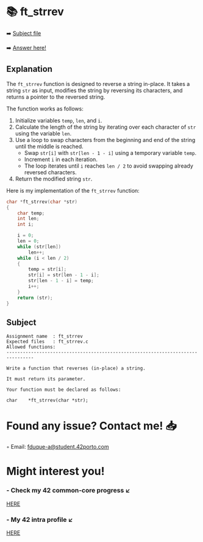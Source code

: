 # :books: ft_strrev
:arrow_right: [Subject file](./subject.en.txt)

:arrow_right: [Answer here!](./ft_strrev.c)

## Explanation

The `ft_strrev` function is designed to reverse a string in-place. It takes a string `str` as input, modifies the string by reversing its characters, and returns a pointer to the reversed string.

The function works as follows:

1. Initialize variables `temp`, `len`, and `i`.
2. Calculate the length of the string by iterating over each character of `str` using the variable `len`.
3. Use a loop to swap characters from the beginning and end of the string until the middle is reached.
   - Swap `str[i]` with `str[len - 1 - i]` using a temporary variable `temp`.
   - Increment `i` in each iteration.
   - The loop iterates until `i` reaches `len / 2` to avoid swapping already reversed characters.
4. Return the modified string `str`.

Here is my implementation of the `ft_strrev` function:

``` C
char *ft_strrev(char *str)
{
    char temp;
    int len;
    int i;

    i = 0;
    len = 0;
    while (str[len])
        len++;
    while (i < len / 2)
    {
        temp = str[i];
        str[i] = str[len - 1 - i];
        str[len - 1 - i] = temp;
        i++;
    }
    return (str);
}
```

## Subject

```
Assignment name  : ft_strrev
Expected files   : ft_strrev.c
Allowed functions:
--------------------------------------------------------------------------------

Write a function that reverses (in-place) a string.

It must return its parameter.

Your function must be declared as follows:

char    *ft_strrev(char *str);

```

# Found any issue? Contact me! 📥

◦ Email: fduque-a@student.42porto.com

# Might interest you!

### - Check my 42 common-core progress ↙️

[HERE](https://github.com/fduquea/42cursus)

### - My 42 intra profile ↙️
[HERE](https://profile.intra.42.fr/users/fduque-a)